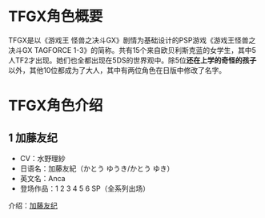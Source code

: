 # TFGX角色概要

TFGX是以《游戏王 怪兽之决斗GX》剧情为基础设计的PSP游戏《游戏王怪兽之决斗GX TAGFORCE 1-3》的简称。共有15个来自欧贝利斯克蓝的女学生，其中5人TF2才出现。她们也全都出现在5DS的世界观中。除5位**还在上学的奇怪的孩子**以外，其他10位都成为了大人，其中有两位角色在日版中修改了名字。

# TFGX角色介绍

## 1 加藤友纪 <!-- {docsify-ignore} -->

- CV：水野理紗
- 日语名：加藤友紀（かとう ゆうき/かとう ゆき）
- 英文名：Anca
- 登场作品：1 2 3 4 5 6 SP（全系列出场）

介绍：[加藤友纪](/tf_gx/1.md)